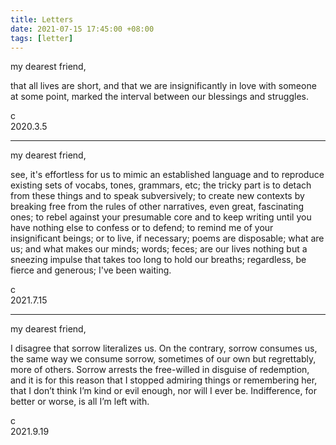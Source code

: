 ```yaml
---
title: Letters
date: 2021-07-15 17:45:00 +08:00
tags: [letter]
---
```


my dearest friend,

that all lives are short, and that we are insignificantly in love with someone at some point, marked the interval between our blessings and struggles.

c  
2020.3.5

----

my dearest friend,

see, it's effortless for us to mimic an established language and to reproduce existing sets of vocabs, tones, grammars, etc; the tricky part is to detach from these things and to speak subversively; to create new contexts by breaking free from the rules of other narratives, even great, fascinating ones; to rebel against your presumable core and to keep writing until you have nothing else to confess or to defend; to remind me of your insignificant beings; or to live, if necessary; poems are disposable; what are us; and what makes our minds; words; feces; are our lives nothing but a sneezing impulse that takes too long to hold our breaths; regardless, be fierce and generous; I've been waiting.

c  
2021.7.15


----

my dearest friend,

I disagree that sorrow literalizes us. On the contrary, sorrow consumes us, the same way we consume sorrow, sometimes of our own but regrettably, more of others. Sorrow arrests the free-willed in disguise of redemption, and it is for this reason that I stopped admiring things or remembering her, that I don’t think I’m kind or evil enough, nor will I ever be. Indifference, for better or worse, is all I’m left with.

c  
2021.9.19
